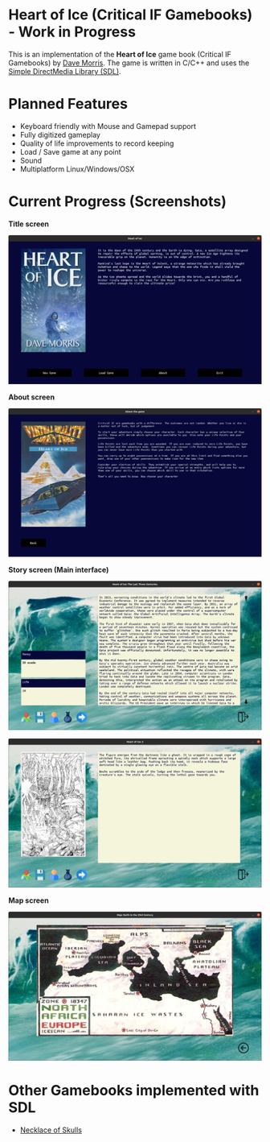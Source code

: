 # Heart of Ice (Critical IF Gamebooks) - Work in Progress

This is an implementation of the **Heart of Ice** game book (Critical IF Gamebooks) by [Dave Morris](https://fabledlands.blogspot.com/). The game is written in C/C++ and uses the [Simple DirectMedia Library (SDL)](https://www.libsdl.org/).

# Planned Features

- Keyboard friendly with Mouse and Gamepad support
- Fully digitized gameplay
- Quality of life improvements to record keeping
- Load / Save game at any point
- Sound
- Multiplatform Linux/Windows/OSX

# Current Progress (Screenshots)

**Title screen**

![Title Screen](/screenshots/title-screen.png)

**About screen**

![About Screen](/screenshots/about-screen.png)

**Story screen (Main interface)**

![Story Screen](/screenshots/story-screen.png)

![Story with Large Art](/screenshots/story-screen-splash.png)

**Map screen**

![Map Screen](/screenshots/map-screen.png)

# Other Gamebooks implemented with SDL

- [Necklace of Skulls](https://www.github.com/daelsepara/sdl-skulls)